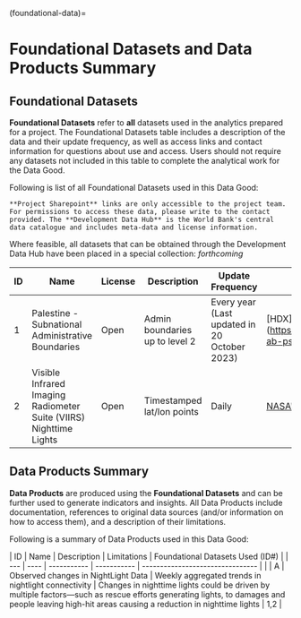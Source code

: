 (foundational-data)=

# Foundational Datasets and Data Products Summary

## Foundational Datasets

**Foundational Datasets** refer to **all** datasets used in the analytics prepared for a project. The Foundational Datasets table includes a description of the data and their update frequency, as well as access links and contact information for questions about use and access. Users should not require any datasets not included in this table to complete the analytical work for the Data Good.

Following is list of all Foundational Datasets used in this Data Good:

```{note}
**Project Sharepoint** links are only accessible to the project team. For permissions to access these data, please write to the contact provided. The **Development Data Hub** is the World Bank's central data catalogue and includes meta-data and license information.
```

Where feasible, all datasets that can be obtained through the Development Data Hub have been placed in a special collection: *forthcoming*

| ID  | Name | License | Description | Update Frequency | Access | Contact |
| --- | ---- | ------- | ----------- | ---------------- | ------ | ------- |
| 1      | Palestine - Subnational Administrative Boundaries                       | Open                   | Admin boundaries up to level 2                                                                                      | Every year (Last updated in 20 October 2023)                                      | [HDX](<https://data.humdata.org/dataset/cod-ab-pse>                                     | [Data Lab](mailto:datalab@worldbank.org)
| 2   |   Visible Infrared Imaging Radiometer Suite (VIIRS) Nighttime Lights   |    Open     |      Timestamped lat/lon points       |      Daily            |   [NASA's Black Marble](http://blackmarble.gsfc.nasa.gov)     |    [Geospatial Operations Support Team](mailto:gost@worldbank.org)) or [Data Lab](mailto:datalab@worldbank.org)     |

## Data Products Summary

**Data Products** are produced using the **Foundational Datasets** and can be further used to generate indicators and insights. All Data Products include documentation, references to original data sources (and/or information on how to access them), and a description of their limitations.

Following is a summary of Data Products used in this Data Good:

| ID  | Name | Description | Limitations | Foundational Datasets Used (ID#) |
| --- | ---- | ----------- | ----------- | -------------------------------- |                       |
| A   |  Observed changes in NightLight Data    |   Weekly aggregated trends in nightlight connectivity          |  Changes in nighttime lights could be driven by multiple factors—such as rescue efforts generating lights, to damages and people leaving high-hit areas causing a reduction in nighttime lights           |          1,2                        |
